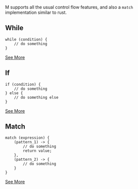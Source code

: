 M supports all the usual control flow features, and also a `match` implementation similar to rust.

## While
```
while (condition) {
    // do something
}
```
[See More](/control_flow/while)

## If
```
if (condition) {
    // do something
} else {
    // do something else
}
```
[See More](/control_flow/if)

## Match
```
match (expression) {
    (pattern_1) -> {
        // do something
        return value;
    },
    (pattern_2) -> {
        // do something
    }
}
```
[See More](/control_flow/match)
